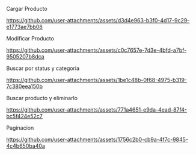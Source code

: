 Cargar Producto

https://github.com/user-attachments/assets/d3d4e963-b3f0-4d17-9c29-e1773ae7bb08

Modificar Producto

https://github.com/user-attachments/assets/c0c7657e-7d3e-4bfd-a7bf-9505207b8dca

Buscar por status y categoria

https://github.com/user-attachments/assets/1be1c48b-0f68-4975-b319-7c380eea150b

Buscar producto y eliminarlo

https://github.com/user-attachments/assets/771a4651-e9da-4ead-87f4-bc5f424e52c7

Paginacion

https://github.com/user-attachments/assets/1756c2b0-cb9a-4f7c-9845-4c4b650ba40a








